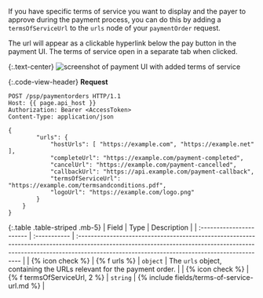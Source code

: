 If you have specific terms of service you want to display and the payer to
approve during the payment process, you can do this by adding a
`termsOfServiceUrl` to the `urls` node of your `paymentOrder` request.

The url will appear as a clickable hyperlink below the pay button in the
payment UI. The terms of service open in a separate tab when clicked.

{:.text-center}
![screenshot of payment UI with added terms of service][tos-payment]

{:.code-view-header}
**Request**

```http
POST /psp/paymentorders HTTP/1.1
Host: {{ page.api_host }}
Authorization: Bearer <AccessToken>
Content-Type: application/json

{
        "urls": {
            "hostUrls": [ "https://example.com", "https://example.net" ],
            "completeUrl": "https://example.com/payment-completed",
            "cancelUrl": "https://example.com/payment-cancelled",
            "callbackUrl": "https://api.example.com/payment-callback",
            "termsOfServiceUrl": "https://example.com/termsandconditions.pdf",
            "logoUrl": "https://example.com/logo.png"
        }
    }
}
```

{:.table .table-striped .mb-5}
| Field                    | Type         | Description       |
| :----------------------- | :----------- | :------------------------------------------------------------------------------------------------------------------------------------------------------------------------------------------------------------------------ |
| {% icon check %} | {% f urls %}                     | `object`     | The `urls` object, containing the URLs relevant for the payment order.                                                                                                                                                                                                                                   |
| {% icon check %} | {% f termsOfServiceUrl, 2 %}       | `string`     | {% include fields/terms-of-service-url.md %}                               |

[tos-payment]: /assets/img/checkout/tos-payment-ui.png
